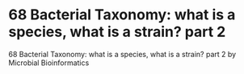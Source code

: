 # 68  Bacterial Taxonomy: what is a species, what is a strain? part 2

68  Bacterial Taxonomy: what is a species, what is a strain? part 2 by Microbial Bioinformatics

